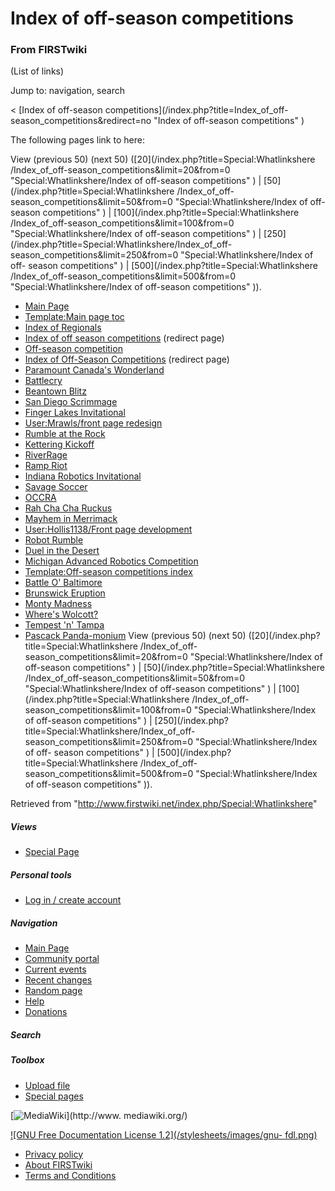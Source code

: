 # Index of off-season competitions

### From FIRSTwiki

(List of links)

Jump to: navigation, search

&lt; [Index of off-season competitions](/index.php?title=Index_of_off-
season_competitions&redirect=no "Index of off-season competitions" )  

The following pages link to here:

View (previous 50) (next 50) ([20](/index.php?title=Special:Whatlinkshere
/Index_of_off-season_competitions&limit=20&from=0 "Special:Whatlinkshere/Index
of off-season competitions" ) | [50](/index.php?title=Special:Whatlinkshere
/Index_of_off-season_competitions&limit=50&from=0 "Special:Whatlinkshere/Index
of off-season competitions" ) | [100](/index.php?title=Special:Whatlinkshere
/Index_of_off-season_competitions&limit=100&from=0
"Special:Whatlinkshere/Index of off-season competitions" ) |
[250](/index.php?title=Special:Whatlinkshere/Index_of_off-
season_competitions&limit=250&from=0 "Special:Whatlinkshere/Index of off-
season competitions" ) | [500](/index.php?title=Special:Whatlinkshere
/Index_of_off-season_competitions&limit=500&from=0
"Special:Whatlinkshere/Index of off-season competitions" )).

  * [Main Page](/index.php/Main_Page "Main Page" )
  * [Template:Main page toc](/index.php/Template:Main_page_toc "Template:Main page toc" )
  * [Index of Regionals](/index.php/Index_of_Regionals "Index of Regionals" )
  * [Index of off season competitions](/index.php?title=Index_of_off_season_competitions&redirect=no "Index of off season competitions" ) (redirect page) 
  * [Off-season competition](/index.php/Off-season_competition "Off-season competition" )
  * [Index of Off-Season Competitions](/index.php?title=Index_of_Off-Season_Competitions&redirect=no "Index of Off-Season Competitions" ) (redirect page) 
  * [Paramount Canada's Wonderland](/index.php/Paramount_Canada%27s_Wonderland "Paramount Canada's Wonderland" )
  * [Battlecry](/index.php/Battlecry "Battlecry" )
  * [Beantown Blitz](/index.php/Beantown_Blitz "Beantown Blitz" )
  * [San Diego Scrimmage](/index.php/San_Diego_Scrimmage "San Diego Scrimmage" )
  * [Finger Lakes Invitational](/index.php/Finger_Lakes_Invitational "Finger Lakes Invitational" )
  * [User:Mrawls/front page redesign](/index.php/User:Mrawls/front_page_redesign "User:Mrawls/front page redesign" )
  * [Rumble at the Rock](/index.php/Rumble_at_the_Rock "Rumble at the Rock" )
  * [Kettering Kickoff](/index.php/Kettering_Kickoff "Kettering Kickoff" )
  * [RiverRage](/index.php/RiverRage "RiverRage" )
  * [Ramp Riot](/index.php/Ramp_Riot "Ramp Riot" )
  * [Indiana Robotics Invitational](/index.php/Indiana_Robotics_Invitational "Indiana Robotics Invitational" )
  * [Savage Soccer](/index.php/Savage_Soccer "Savage Soccer" )
  * [OCCRA](/index.php/OCCRA "OCCRA" )
  * [Rah Cha Cha Ruckus](/index.php/Rah_Cha_Cha_Ruckus "Rah Cha Cha Ruckus" )
  * [Mayhem in Merrimack](/index.php/Mayhem_in_Merrimack "Mayhem in Merrimack" )
  * [User:Hollis1138/Front page development](/index.php/User:Hollis1138/Front_page_development "User:Hollis1138/Front page development" )
  * [Robot Rumble](/index.php/Robot_Rumble "Robot Rumble" )
  * [Duel in the Desert](/index.php/Duel_in_the_Desert "Duel in the Desert" )
  * [Michigan Advanced Robotics Competition](/index.php/Michigan_Advanced_Robotics_Competition "Michigan Advanced Robotics Competition" )
  * [Template:Off-season competitions index](/index.php/Template:Off-season_competitions_index "Template:Off-season competitions index" )
  * [Battle O' Baltimore](/index.php/Battle_O%27_Baltimore "Battle O' Baltimore" )
  * [Brunswick Eruption](/index.php/Brunswick_Eruption "Brunswick Eruption" )
  * [Monty Madness](/index.php/Monty_Madness "Monty Madness" )
  * [Where's Wolcott?](/index.php/Where%27s_Wolcott%3F "Where's Wolcott?" )
  * [Tempest 'n' Tampa](/index.php/Tempest_%27n%27_Tampa "Tempest 'n' Tampa" )
  * [Pascack Panda-monium](/index.php/Pascack_Panda-monium "Pascack Panda-monium" )
View (previous 50) (next 50) ([20](/index.php?title=Special:Whatlinkshere
/Index_of_off-season_competitions&limit=20&from=0 "Special:Whatlinkshere/Index
of off-season competitions" ) | [50](/index.php?title=Special:Whatlinkshere
/Index_of_off-season_competitions&limit=50&from=0 "Special:Whatlinkshere/Index
of off-season competitions" ) | [100](/index.php?title=Special:Whatlinkshere
/Index_of_off-season_competitions&limit=100&from=0
"Special:Whatlinkshere/Index of off-season competitions" ) |
[250](/index.php?title=Special:Whatlinkshere/Index_of_off-
season_competitions&limit=250&from=0 "Special:Whatlinkshere/Index of off-
season competitions" ) | [500](/index.php?title=Special:Whatlinkshere
/Index_of_off-season_competitions&limit=500&from=0
"Special:Whatlinkshere/Index of off-season competitions" )).

Retrieved from "<http://www.firstwiki.net/index.php/Special:Whatlinkshere>"

##### Views

  * [Special Page](/index.php/Special:Whatlinkshere/Index_of_off-season_competitions)

##### Personal tools

  * [Log in / create account](/index.php?title=Special:Userlogin&returnto=Special:Whatlinkshere)

[](/index.php/Main_Page "Main Page" )

##### Navigation

  * [Main Page](/index.php/Main_Page)
  * [Community portal](/index.php/FIRSTwiki:Community_portal)
  * [Current events](/index.php/Current_events)
  * [Recent changes](/index.php/Special:Recentchanges)
  * [Random page](/index.php/Special:Random)
  * [Help](/index.php/Help:Contents)
  * [Donations](/index.php/FIRSTwiki:Site_support)

##### Search



##### Toolbox

  * [Upload file](/index.php/Special:Upload)
  * [Special pages](/index.php/Special:Specialpages)

[![MediaWiki](/skins/common/images/poweredby_mediawiki_88x31.png)](http://www.
mediawiki.org/)

[![GNU Free Documentation License 1.2](/stylesheets/images/gnu-
fdl.png)](http://www.gnu.org/copyleft/fdl.html)

  * [Privacy policy](/index.php/FIRSTwiki:Privacy_policy "FIRSTwiki:Privacy policy" )
  * [About FIRSTwiki](/index.php/FIRSTwiki:About "FIRSTwiki:About" )
  * [Terms and Conditions](/index.php/FIRSTwiki:Terms_and_conditions "FIRSTwiki:Terms and conditions" )

